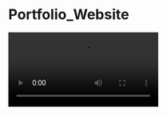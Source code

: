 # Portfolio_Website
![logo](https://github.com/Mahima507/Portfolio_Website/blob/main/protfolio%20website%20recording.mp4)
